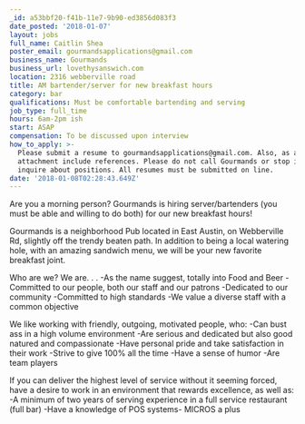 ```yaml
---
_id: a53bbf20-f41b-11e7-9b90-ed3856d083f3
date_posted: '2018-01-07'
layout: jobs
full_name: Caitlin Shea
poster_email: gourmandsapplications@gmail.com
business_name: Gourmands
business_url: lovethysanswich.com
location: 2316 webberville road
title: AM bartender/server for new breakfast hours
category: bar
qualifications: Must be comfortable bartending and serving
job_type: full_time
hours: 6am-2pm ish
start: ASAP
compensation: To be discussed upon interview
how_to_apply: >-
  Please submit a resume to gourmandsapplications@gmail.com. Also, as a separate
  attachment include references. Please do not call Gourmands or stop in to
  inquire about positions. All resumes must be submitted on line.
date: '2018-01-08T02:28:43.649Z'
---
```

Are you a morning person? Gourmands is hiring server/bartenders (you must be able and willing to do both) for our new breakfast hours! 

Gourmands is a neighborhood Pub located in East Austin, on Webberville Rd, slightly off the trendy beaten path. In addition to being  a local watering hole, with an amazing sandwich menu, we will be your new favorite breakfast joint. 

Who are we? We are. . .
-As the name suggest, totally into Food and Beer
-Committed to our people, both our staff and our patrons
-Dedicated to our community
-Committed to high standards
-We value a diverse staff with a common objective

We like working with friendly, outgoing, motivated people, who:
-Can bust ass in a high volume environment
-Are serious and dedicated but also good natured and compassionate
-Have personal pride and take satisfaction in their work
-Strive to give 100% all the time
-Have a sense of humor
-Are team players

If you can deliver the highest level of service without it seeming forced, have a desire to work in an environment that rewards excellence, as well as:
-A minimum of two years of serving experience in a full service restaurant (full bar)
-Have a knowledge of POS systems- MICROS a plus
